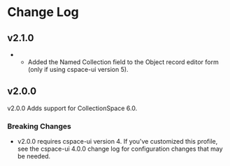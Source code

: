 # Change Log

## v2.1.0

- - Added the Named Collection field to the Object record editor form (only if using cspace-ui version 5).

## v2.0.0

v2.0.0 Adds support for CollectionSpace 6.0.

### Breaking Changes

- v2.0.0 requires cspace-ui version 4. If you've customized this profile, see the cspace-ui 4.0.0 change log for configuration changes that may be needed.
